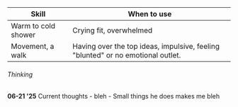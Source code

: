 
| Skill               | When to use                                                                     |
| ------------------- | ------------------------------------------------------------------------------- |
| Warm to cold shower | Crying fit, overwhelmed                                                         |
| Movement, a walk    | Having over the top ideas, impulsive, feeling "blunted" or no emotional outlet. |
###### Thinking
**06-21 '25**
	Current thoughts
	- bleh
	- Small things he does makes me bleh